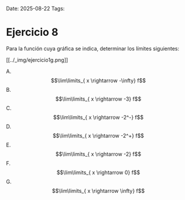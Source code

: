 Date: 2025-08-22
Tags: 

# Ejercicio 8

 
Para la función cuya gráfica se indica, determinar los límites siguientes:








[[../_img/ejercicio1g.png]]

A.   $$\lim\limits_{ x \rightarrow  -\infty}  f$$ 
B.   $$\lim\limits_{ x \rightarrow  -3}  f$$ 
C.   $$\lim\limits_{ x \rightarrow  -2^-}  f$$ 
D.   $$\lim\limits_{ x \rightarrow  -2^+}  f$$ 
E.   $$\lim\limits_{ x \rightarrow  -2}  f$$ 
F.   $$\lim\limits_{ x \rightarrow  0}  f$$ 
G.   $$\lim\limits_{ x \rightarrow  \infty}  f$$ 
